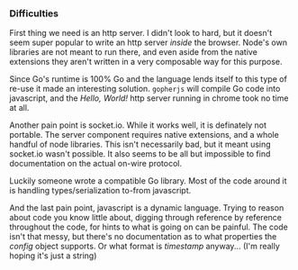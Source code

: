 ### Difficulties

First thing we need is an http server. I didn't look to hard, but it doesn't seem
super popular to write an http server *inside* the browser. Node's own libraries
are not meant to run there, and even aside from the native extensions they aren't
written in a very composable way for this purpose.

Since Go's runtime is 100% Go and the language lends itself to this type of re-use
it made an interesting solution. `gopherjs` will compile Go code into javascript,
and the *Hello, World!* http server running in chrome took no time at all.

Another pain point is socket.io. While it works well, it is definately not portable. The
server component requires native extensions, and a whole handful of node libraries.
This isn't necessarily bad, but it meant using socket.io wasn't possible. It also seems
to be all but impossible to find documentation on the actual on-wire protocol.

Luckily someone wrote a compatible Go library. Most of the code around it is handling
types/serialization to-from javascript.

And the last pain point, javascript is a dynamic language. Trying to reason about
code you know little about, digging through reference by reference throughout the
code, for hints to what is going on can be painful. The code isn't that messy, but
there's no documentation as to what properties the *config* object supports. Or
what format is *timestamp* anyway... (I'm really hoping it's just a string)
